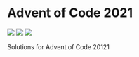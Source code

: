 # Advent of Code 2021

![](https://img.shields.io/badge/day%20📅-19-blue)
![](https://img.shields.io/badge/days%20completed-15-red)
![](https://img.shields.io/badge/stars%20⭐-30-yellow)

Solutions for Advent of Code 20121